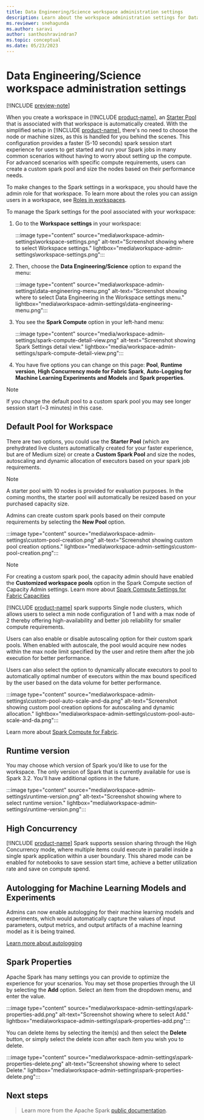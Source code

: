 ```yaml
---
title: Data Engineering/Science workspace administration settings
description: Learn about the workspace administration settings for Data Engineering/Science workloads such as Apache Spark Pools, High Concurrency Mode, Runtime Version, Spark Properties and Autologging.
ms.reviewer: snehagunda
ms.author: saravi
author: santhoshravindran7
ms.topic: conceptual
ms.date: 05/23/2023
---
```


# Data Engineering/Science workspace administration settings

[!INCLUDE [preview-note](../includes/preview-note.md)]

When you create a workspace in [!INCLUDE [product-name](../includes/product-name.md)], an [Starter Pool](spark-compute.md) that is associated with that workspace is automatically created. With the simplified setup in [!INCLUDE [product-name](../includes/product-name.md)], there's no need to choose the node or machine sizes, as this is handled for you behind the scenes. This configuration provides a faster (5-10 seconds) spark session start experience for users to get started and run your Spark jobs in many common scenarios without having to worry about setting up the compute. For advanced scenarios with specific compute requirements, users can create a custom spark pool and size the nodes based on their performance needs.

To make changes to the Spark settings in a workspace, you should have the admin role for that workspace. To learn more about the roles you can assign users in a workspace, see [Roles in workspaces](../get-started/roles-workspaces.md).

To manage the Spark settings for the pool associated with your workspace:

1. Go to the **Workspace settings** in your workspace:

   :::image type="content" source="media\workspace-admin-settings\workspace-settings.png" alt-text="Screenshot showing where to select Workspace settings." lightbox="media\workspace-admin-settings\workspace-settings.png":::

1. Then, choose the **Data Engineering/Science** option to expand the menu:

   :::image type="content" source="media\workspace-admin-settings\data-engineering-menu.png" alt-text="Screenshot showing where to select Data Engineering in the Workspace settings menu." lightbox="media\workspace-admin-settings\data-engineering-menu.png":::

1. You see the **Spark Compute** option in your left-hand menu:

   :::image type="content" source="media/workspace-admin-settings/spark-compute-detail-view.png" alt-text="Screenshot showing Spark Settings detail view." lightbox="media/workspace-admin-settings/spark-compute-detail-view.png":::

1. You have five options you can change on this page: **Pool**, **Runtime version**, **High Concurrency mode for Fabric Spark**, **Auto-Logging for Machine Learning Experiments and Models** and **Spark properties**.

> [!NOTE]
> If you change the default pool to a custom spark pool you may see longer session start (~3 minutes) in this case.

## Default Pool for Workspace

There are two options, you could use the **Starter Pool** (which are prehydrated live clusters automatlically created for your faster experience, but are of Medium size) or create a **Custom Spark Pool** and size the nodes, autoscaling and dynamic allocation of executors based on your spark job requirements.

> [!NOTE]
> A starter pool with 10 nodes is provided for evaluation purposes. In the coming months, the starter pool will automatically be resized based on your purchased capacity size.

Admins can create custom spark pools based on their compute requirements by selecting the **New Pool** option.

:::image type="content" source="media\workspace-admin-settings\custom-pool-creation.png" alt-text="Screenshot showing custom pool creation options." lightbox="media\workspace-admin-settings\custom-pool-creation.png":::

> [!NOTE]
> For creating a custom spark pool,  the capacity admin should have enabled the **Customized workspace pools** option in the Spark Compute section of Capacity Admin settings. 
> Learn more about [Spark Compute Settings for Fabric Capacities](capacity-settings-management.md)

[!INCLUDE [product-name](../includes/product-name.md)] spark supports Single node clusters, which allows users to select a min node configuration of 1 and with a max node of 2 thereby offering high-availability and better job reliability for smaller compute requirements. 

Users can also enable or disable autoscaling option for their custom spark pools. When enabled with autoscale, the pool would acquire new nodes within the max node limit specified by the user and retire them after the job execution for better performance. 

Users can also select the option to dynamically allocate executors to pool to automatically optimal number of executors within the max bound specificed by the user based on the data volume for better performance. 

:::image type="content" source="media\workspace-admin-settings\custom-pool-auto-scale-and-da.png" alt-text="Screenshot showing custom pool creation options for autoscaling and dynamic allocation." lightbox="media\workspace-admin-settings\custom-pool-auto-scale-and-da.png":::


Learn more about [Spark Compute for Fabric](spark-compute.md).

## Runtime version

You may choose which version of Spark you’d like to use for the workspace. The only version of Spark that is currently available for use is Spark 3.2. You'll have additional options in the future.

:::image type="content" source="media\workspace-admin-settings\runtime-version.png" alt-text="Screenshot showing where to select runtime version." lightbox="media\workspace-admin-settings\runtime-version.png":::

## High Concurrency

[!INCLUDE [product-name](../includes/product-name.md)] Spark supports session sharing through the High Concurrency mode, where multiple items could execute in parallel inside a single spark application within a user boundary. This shared mode can be enabled for notebooks to save session start time, achieve a better utilization rate and save on compute spend. 

## Autologging for Machine Learning Models and Experiments

Admins can now enable autologging for their machine learning models and experiments, which would automatically capture the values of input parameters, output metrics, and output artifacts of a machine learning model as it is being trained. 

[Learn more about autologging](https://mlflow.org/docs/latest/tracking.html)

## Spark Properties

Apache Spark has many settings you can provide to optimize the experience for your scenarios. You may set those properties through the UI by selecting the **Add** option. Select an item from the dropdown menu, and enter the value.

:::image type="content" source="media\workspace-admin-settings\spark-properties-add.png" alt-text="Screenshot showing where to select Add." lightbox="media\workspace-admin-settings\spark-properties-add.png":::

You can delete items by selecting the item(s) and then select the **Delete** button, or simply select the delete icon after each item you wish you to delete.

:::image type="content" source="media\workspace-admin-settings\spark-properties-delete.png" alt-text="Screenshot showing where to select Delete." lightbox="media\workspace-admin-settings\spark-properties-delete.png":::


## Next steps

>Learn more from the Apache Spark [public documentation](https://spark.apache.org/docs/latest/configuration.html).




